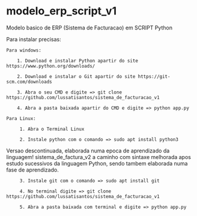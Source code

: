 # modelo_erp_script_v1
 
Modelo basico de ERP (Sistema de Facturacao) em SCRIPT Python

Para instalar precisas:

    Para windows:

        1. Download e instalar Python apartir do site https://www.python.org/downloads/

        2. Download e instalar o Git apartir do site https://git-scm.com/downloads

        3. Abra o seu CMD e digite => git clone https://github.com/lussatisantos/sistema_de_facturacao_v1

        4. Abra a pasta baixada apartir do CMD e digite => python app.py

    Para Linux:

         1. Abra o Terminal Linux

         2. Instale python com o comando => sudo apt install python3

   Versao descontinuada, elaborada numa epoca de aprendizado da linguagem!
   sistema_de_factura_v2 a caminho com sintaxe melhorada apos estudo sucessivos da linguagem Python, sendo tambem elaborada numa fase de aprendizado.

         3. Instale git com o comando => sudo apt install git
         
         4. No terminal digite => git clone https://github.com/lussatisantos/sistema_de_facturacao_v1

         5. Abra a pasta baixada com terminal e digite => python app.py

